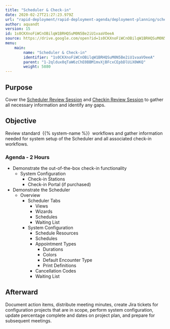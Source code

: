 ```yaml
---
title: "Scheduler & Check-in"
date: 2020-02-27T21:27:23.979Z
url: "rapid-deployment/rapid-deployment-agenda/deployment-planning/scheduler-and-check-in.html"
author: aquandt
version: 15
id: 1s0CKXnoFiWCnOBilqW1BRHQSuM0N5Be2iU1vaaVOeeA
source: https://drive.google.com/open?id=1s0CKXnoFiWCnOBilqW1BRHQSuM0N5Be2iU1vaaVOeeA
menu:
    main:
        name: "Scheduler & Check-in"
        identifier: "1s0CKXnoFiWCnOBilqW1BRHQSuM0N5Be2iU1vaaVOeeA"
        parent: "1-2qldux0qTaW6zChE0BBM1mvXjBFcxCEpbDlUiX0WKQ"
        weight: 5880
---
```

## Purpose

Cover the [Scheduler Review Session](../../review-sessions/review-session-scheduler.html) and [Checkin Review Session](../../review-sessions/review-session-checkin.html) to gather all necessary information and identify any gaps.

## Objective

Review standard  {{% system-name %}}  workflows and gather information needed for system setup of the Scheduler and all associated check-in workflows.

### Agenda - 2 Hours

* Demonstrate the out-of-the-box check-in functionality
    * System Configuration
        * Check-in Stations
        * Check-in Portal (if purchased)
* Demonstrate the Scheduler
    * Overview
        * Scheduler Tabs
            * Views
            * Wizards
            * Schedules
            * Waiting List
        * System Configuration
            * Schedule Resources
            * Schedules
            * Appointment Types
                * Durations
                * Colors
                * Default Encounter Type
                * Print Definitions
            * Cancellation Codes
            * Waiting List

## Afterward

Document action items, distribute meeting minutes, create Jira tickets for configuration projects that are in scope, perform system configuration, update percentage complete and dates on project plan, and prepare for subsequent meetings.

